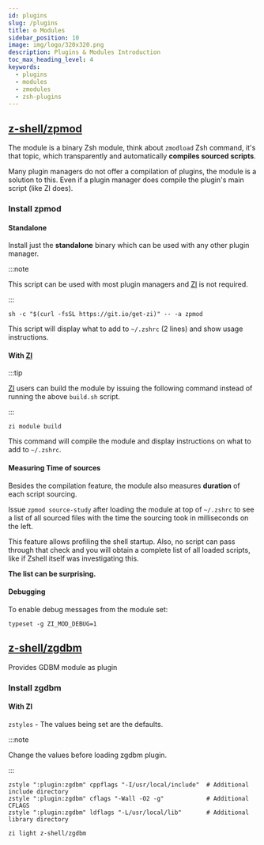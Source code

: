 ```yaml
---
id: plugins
slug: /plugins
title: ⚙️ Modules
sidebar_position: 10
image: img/logo/320x320.png
description: Plugins & Modules Introduction
toc_max_heading_level: 4
keywords:
  - plugins
  - modules
  - zmodules
  - zsh-plugins
---
```


## <i class="fa-brands fa-github"></i> [z-shell/zpmod][1]

The module is a binary Zsh module, think about `zmodload` Zsh command, it's that topic, which transparently and automatically **compiles sourced scripts**.

Many plugin managers do not offer a compilation of plugins, the module is a solution to this. Even if a plugin manager does compile the plugin's main script (like ZI does).

### Install zpmod

#### Standalone

Install just the **standalone** binary which can be used with any other plugin manager.

:::note

This script can be used with most plugin managers and [ZI][2] is not required.

:::

```shell
sh -c "$(curl -fsSL https://git.io/get-zi)" -- -a zpmod
```

This script will display what to add to `~/.zshrc` (2 lines) and show usage instructions.

#### With [ZI][2]

:::tip

[ZI][2] users can build the module by issuing the following command instead of running the above `build.sh` script.

:::

```shell
zi module build
```

This command will compile the module and display instructions on what to add to `~/.zshrc`.

#### Measuring Time of sources

Besides the compilation feature, the module also measures **duration** of each script sourcing.

Issue `zpmod source-study` after loading the module at top of `~/.zshrc` to see a list of all sourced files with the time the sourcing took in milliseconds on the left.

This feature allows profiling the shell startup. Also, no script can pass through that check and you will obtain a complete list of all loaded scripts, like if Zshell itself was investigating this.

**The list can be surprising.**

#### Debugging

To enable debug messages from the module set:

```shell
typeset -g ZI_MOD_DEBUG=1
```

## <i class="fa-brands fa-github"></i> [z-shell/zgdbm][3]

Provides GDBM module as plugin

### Install zgdbm

#### With ZI

`zstyles` - The values being set are the defaults.

:::note

Change the values before loading zgdbm plugin.

:::

```shell title="~/.zshrc" showLineNumers
zstyle ":plugin:zgdbm" cppflags "-I/usr/local/include"  # Additional include directory
zstyle ":plugin:zgdbm" cflags "-Wall -O2 -g"            # Additional CFLAGS
zstyle ":plugin:zgdbm" ldflags "-L/usr/local/lib"       # Additional library directory
```

```shell
zi light z-shell/zgdbm
```

[1]: https://github.com/z-shell/zpmod
[2]: https://github.com/z-shell/zi
[3]: https://github.com/z-shell/zgdbm
